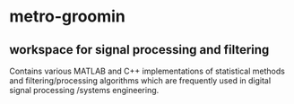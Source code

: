# metro-groomin
## workspace for signal processing and filtering

Contains various MATLAB and C++ implementations of statistical methods and filtering/processing algorithms which are frequently used in digital signal processing /systems engineering.
